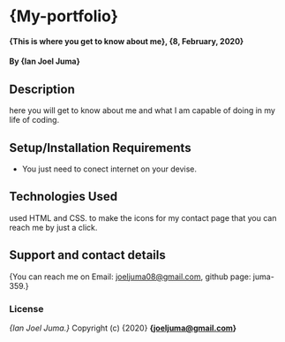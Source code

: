# {My-portfolio}
#### {This is where you get to know about me}, {8, February, 2020}
#### By **{Ian Joel Juma}**
## Description
here you will  get to know about me and what I am capable of doing in my life of coding.
## Setup/Installation Requirements
* You just need to conect internet on your devise. 
## Technologies Used
 used HTML and CSS. to make the icons for my contact page that you can reach me by just a click.
## Support and contact details
{You can reach me on Email: joeljuma08@gmail.com, github page: juma-359.}
### License
*{Ian Joel Juma.}*
Copyright (c) {2020} **{joeljuma@gmail.com}**
